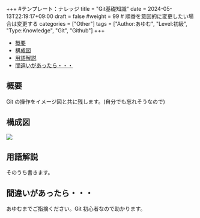 +++
#テンプレート：ナレッジ
title = "Git基礎知識"
date = 2024-05-13T22:19:17+09:00
draft = false
#weight = 99 # 順番を意図的に変更したい場合は変更する
categories = ["Other"]
tags = ["Author:あゆむ", "Level:初級", "Type:Knowledge", "Git", "Github"]
+++

- [概要](#概要)
- [構成図](#構成図)
- [用語解説](#用語解説)
- [間違いがあったら・・・](#間違いがあったら)

## 概要

Git の操作をイメージ図と共に残します。(自分でも忘れそうなので)

## 構成図

![](/img/git-basic/repository.svg)

## 用語解説

そのうち書きます。

## 間違いがあったら・・・

あゆむまでご指摘ください。Git 初心者なので助かります。
